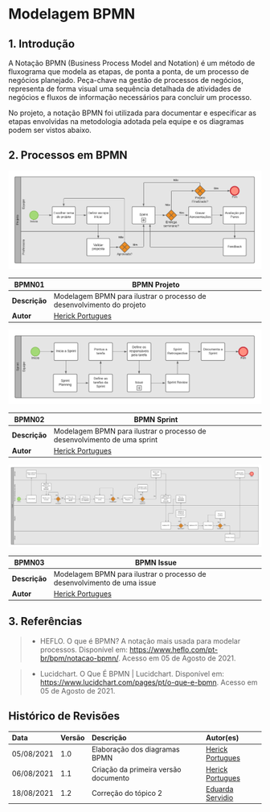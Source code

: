 # Modelagem BPMN

## 1. Introdução

A Notação BPMN (Business Process Model and Notation) é um método de fluxograma que modela as etapas, de ponta a ponta, de um processo de negócios planejado. Peça-chave na gestão de processos de negócios, representa de forma visual uma sequência detalhada de atividades de negócios e fluxos de informação necessários para concluir um processo.

No projeto, a notação BPMN foi utilizada para documentar e especificar as etapas envolvidas na metodologia adotada pela equipe e os diagramas podem ser vistos abaixo.

## 2. Processos em BPMN

[![BPMN01](../../assets/img/seminario1/bpmn/BPMN01.png)](../../assets/img/seminario1/bpmn/BPMN01.png)

| **BPMN01**    | **BPMN Projeto**                                   |
|---------------|---------------------------------------------------|
| **Descrição** | Modelagem BPMN para ilustrar o processo de desenvolvimento do projeto |
| **Autor**     | [Herick Portugues](https://github.com/herickport) |

[![BPMN02](../../assets/img/seminario1/bpmn/BPMN02.png)](../../assets/img/seminario1/bpmn/BPMN02.png)

| **BPMN02**    | **BPMN Sprint**                                   |
|---------------|---------------------------------------------------|
| **Descrição** | Modelagem BPMN para ilustrar o processo de desenvolvimento de uma sprint |
| **Autor**     | [Herick Portugues](https://github.com/herickport) |

[![BPMN03](../../assets/img/seminario1/bpmn/BPMN03.png)](../../assets/img/seminario1/bpmn/BPMN03.png)

| **BPMN03**    | **BPMN Issue**                                   |
|---------------|---------------------------------------------------|
| **Descrição** | Modelagem BPMN para ilustrar o processo de desenvolvimento de uma issue |
| **Autor**     | [Herick Portugues](https://github.com/herickport) |

## 3. Referências

> - HEFLO. O que é BPMN? A notação mais usada para modelar processos. Disponível em: https://www.heflo.com/pt-br/bpm/notacao-bpmn/. Acesso em 05 de Agosto de 2021.

> - Lucidchart. O Que É BPMN | Lucidchart. Disponível em: https://www.lucidchart.com/pages/pt/o-que-e-bpmn. Acesso em 05 de Agosto de 2021.

## Histórico de Revisões

|    Data    | Versão | Descrição |         Autor(es)          |
| :--------- | :----- | :-------- | :------------------------- |
| 05/08/2021 |  1.0   | Elaboração dos diagramas BPMN        | [Herick Portugues](https://github.com/herickport) |
| 06/08/2021 |  1.1   | Criação da primeira versão documento | [Herick Portugues](https://github.com/herickport) |
| 18/08/2021 |  1.2   | Correção do tópico 2          | [Eduarda Servidio](https://github.com/ServideoEC)                                                        |
